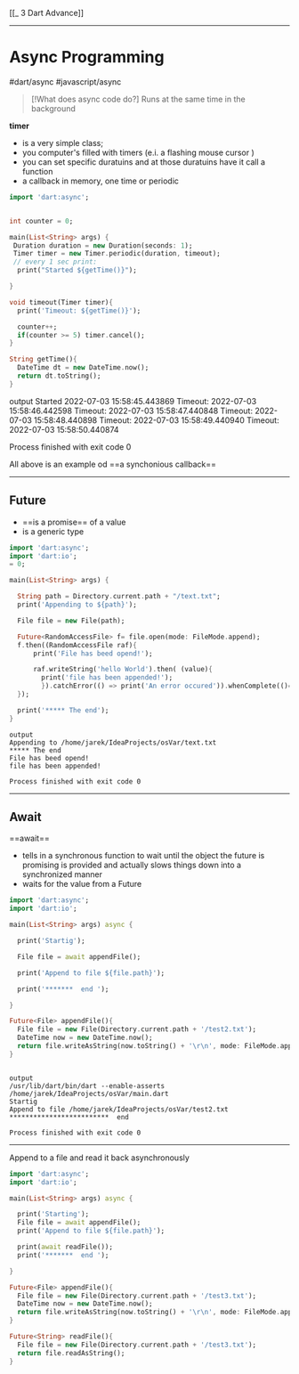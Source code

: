 [[_ 3 Dart Advance]]



---
# Async Programming
#dart/async #javascript/async

>[!What does async code do?]
>Runs at the same time in the background


**timer** 
- is a very simple class;
- you computer's filled with timers (e.i. a flashing mouse cursor )
- you can set specific duratuins and at those duratuins have it call a function
- a callback in memory, one time or periodic

```dart
import 'dart:async';


int counter = 0;

main(List<String> args) {
 Duration duration = new Duration(seconds: 1);
 Timer timer = new Timer.periodic(duration, timeout);
 // every 1 sec print:
  print("Started ${getTime()}");

}

void timeout(Timer timer){
  print('Timeout: ${getTime()}');

  counter++;
  if(counter >= 5) timer.cancel();
}

String getTime(){
  DateTime dt = new DateTime.now();
  return dt.toString();
}

```
output
Started 2022-07-03 15:58:45.443869
Timeout: 2022-07-03 15:58:46.442598
Timeout: 2022-07-03 15:58:47.440848
Timeout: 2022-07-03 15:58:48.440898
Timeout: 2022-07-03 15:58:49.440940
Timeout: 2022-07-03 15:58:50.440874

Process finished with exit code 0

All above is an example od ==a synchonious callback==

-----
## Future
- ==is a promise== of a value
- is a generic type
```dart
import 'dart:async';
import 'dart:io';
= 0;

main(List<String> args) {

  String path = Directory.current.path + "/text.txt";
  print('Appending to ${path}');

  File file = new File(path);

  Future<RandomAccessFile> f= file.open(mode: FileMode.append);
  f.then((RandomAccessFile raf){
      print('File has beed opend!');

      raf.writeString('hello World').then( (value){
        print('file has been appended!');
        }).catchError(() => print('An error occured')).whenComplete(()=> raf.close());
  });

  print('***** The end');
}


```

```
output
Appending to /home/jarek/IdeaProjects/osVar/text.txt
***** The end
File has beed opend!
file has been appended!

Process finished with exit code 0
```


---
## Await
==await== 
- tells in a synchronous function to wait until the object the future is promising is provided and actually slows things down into a synchronized manner
- waits for the value from a Future

```dart
import 'dart:async';
import 'dart:io';

main(List<String> args) async {

  print('Startig');

  File file = await appendFile();

  print('Append to file ${file.path}');

  print('*******  end ');

}

Future<File> appendFile(){
  File file = new File(Directory.current.path + '/test2.txt');
  DateTime now = new DateTime.now();
  return file.writeAsString(now.toString() + '\r\n', mode: FileMode.append);
}

```

```

output
/usr/lib/dart/bin/dart --enable-asserts /home/jarek/IdeaProjects/osVar/main.dart
Startig
Append to file /home/jarek/IdeaProjects/osVar/test2.txt
*************************  end 

Process finished with exit code 0

```


----

Append to a file and read it back asynchronously



```dart
import 'dart:async';
import 'dart:io';

main(List<String> args) async {

  print('Starting');
  File file = await appendFile();
  print('Append to file ${file.path}');

  print(await readFile());
  print('*******  end ');

}

Future<File> appendFile(){
  File file = new File(Directory.current.path + '/test3.txt');
  DateTime now = new DateTime.now();
  return file.writeAsString(now.toString() + '\r\n', mode: FileMode.append);
}

Future<String> readFile(){
  File file = new File(Directory.current.path + '/test3.txt');
  return file.readAsString();
}
```






